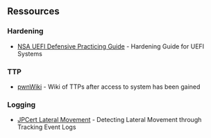 ## Ressources

### Hardening

- [NSA UEFI Defensive Practicing Guide](https://www.nsa.gov/Portals/70/documents/what-we-do/cybersecurity/professional-resources/ctr-uefi-defensive-practices-guidance.pdf) - Hardening Guide for UEFI Systems

### TTP

- [pwnWiki](http://pwnwiki.io/#!index.md) - Wiki of TTPs after access to system has been gained

### Logging

- [JPCert Lateral Movement](https://www.jpcert.or.jp/english/pub/sr/ir_research.html) - Detecting Lateral Movement through Tracking Event Logs
